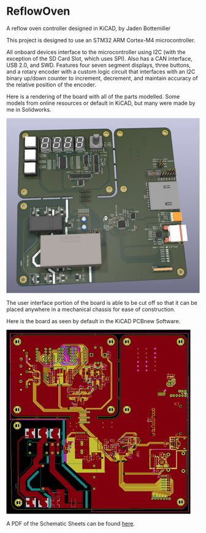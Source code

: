 # ReflowOven
A reflow oven controller designed in KiCAD, by Jaden Bottemiller

This project is designed to use an STM32 ARM Cortex-M4 microcontroller. 

All onboard devices interface to the microcontroller using I2C (with the exception of the SD Card Slot, which uses SPI). Also has a CAN interface, USB 2.0, and SWD. Features four seven segment displays, three buttons, and a rotary encoder with a custom logic circuit that interfaces with an I2C binary up/down counter to increment, decrement, and maintain accuracy of the relative position of the encoder.

Here is a rendering of the board with all of the parts modelled.
Some models from online resources or default in KiCAD, but many were made by me in Solidworks.

![Image of Board](https://raw.githubusercontent.com/Baldstrom/ReflowOven/main/Pics/board_render.png)

The user interface portion of the board is able to be cut off so that it can be placed anywhere in a mechanical chassis for ease of construction.

Here is the board as seen by default in the KiCAD PCBnew Software.

![Image of PCBnew Render](https://raw.githubusercontent.com/Baldstrom/ReflowOven/main/Pics/Board.png)

A PDF of the Schematic Sheets can be found [here](https://github.com/Baldstrom/ReflowOven/blob/main/PDFs/ReflowOven.pdf).

